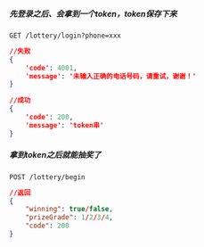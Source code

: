 

##### 先登录之后、会拿到一个token，token保存下来


~~~url
GET /lottery/login?phone=xxx
~~~

~~~json
//失败
{
    'code': 4001, 
    'message': '未输入正确的电话号码，请重试，谢谢！'
}

//成功
{
    'code': 200, 
    'message': 'token串'
}
~~~

##### 拿到token之后就能抽奖了

~~~url
POST /lottery/begin
~~~

~~~json
//返回
{
    "winning": true/false,
    "prizeGrade": 1/2/3/4,
    "code": 200
}
~~~

